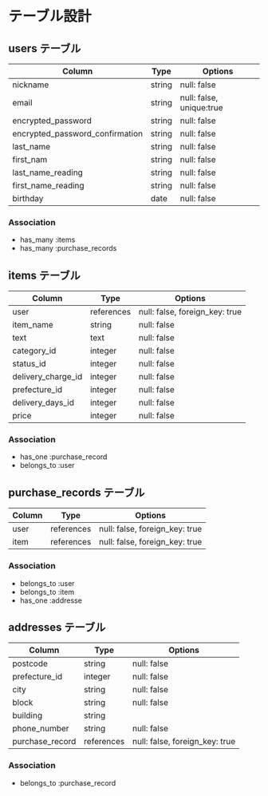 # テーブル設計

## users テーブル

| Column                          | Type       | Options                        |
| ------------------------------- | ---------- | ------------------------------ |
| nickname                        | string     | null: false                    |
| email                           | string     | null: false, unique:true       |
| encrypted_password              | string     | null: false                    |
| encrypted_password_confirmation | string     | null: false                    |
| last_name                       | string     | null: false                    |
| first_nam                       | string     | null: false                    |
| last_name_reading               | string     | null: false                    |
| first_name_reading              | string     | null: false                    |
| birthday                        | date       | null: false                    |


### Association

- has_many :items
- has_many :purchase_records

## items テーブル

| Column                       | Type       | Options                        |
| ---------------------------- | ---------- | ------------------------------ |
| user                         | references | null: false, foreign_key: true |
| item_name                    | string     | null: false                    |
| text                         | text       | null: false                    |
| category_id                  | integer    | null: false                    |
| status_id                    | integer    | null: false                    |
| delivery_charge_id           | integer    | null: false                    |
| prefecture_id                | integer    | null: false                    |
| delivery_days_id             | integer    | null: false                    | 
| price                        | integer    | null: false                    |


### Association

- has_one :purchase_record
- belongs_to :user

## purchase_records テーブル

| Column    | Type       | Options                        |
| --------- | ---------- | ------------------------------ |
| user      | references | null: false, foreign_key: true |
| item      | references | null: false, foreign_key: true |

### Association

- belongs_to :user
- belongs_to :item
- has_one :addresse

## addresses テーブル

| Column           | Type       | Options                        |
| ---------------- | ---------- | -------------------------------| 
| postcode         | string     | null: false                    |
| prefecture_id    | integer    | null: false                    | 
| city             | string     | null: false                    |
| block            | string     | null: false                    |
| building         | string     |                                |
| phone_number     | string     | null: false                    |
| purchase_record  | references | null: false, foreign_key: true |



### Association

- belongs_to :purchase_record
